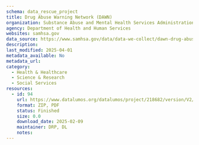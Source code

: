 ```yaml
---
schema: data_rescue_project 
title: Drug Abuse Warning Network (DAWN)
organization: Substance Abuse and Mental Health Services Administration
agency: Department of Health and Human Services
websites: samhsa.gov
data_source: https://www.samhsa.gov/data/data-we-collect/dawn-drug-abuse-warning-network/legacy
description: 
last_modified: 2025-04-01
metadata_available: No
metadata_url: 
category:
  - Health & Healthcare 
  - Science & Research 
  - Social Services 
resources:
  - id: 94
    url: https://www.datalumos.org/datalumos/project/218682/version/V2/view
    format: ZIP, PDF
    status: Finished
    size: 0.0
    download_date: 2025-02-09
    maintainer: DRP, DL
    notes: 
---
```

